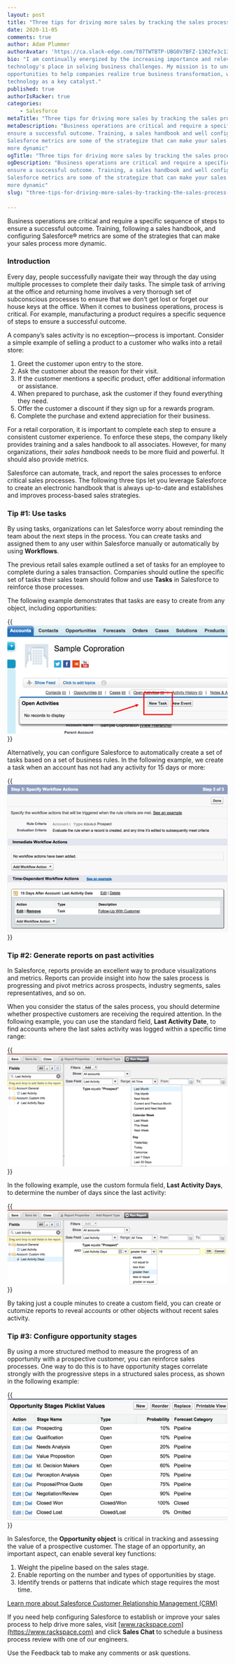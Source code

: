 ```yaml
---
layout: post
title: "Three tips for driving more sales by tracking the sales process in Salesforce"
date: 2020-11-05
comments: true
author: Adam Plummer
authorAvatar: 'https://ca.slack-edge.com/T07TWTBTP-UBG0V7BFZ-1302fe3c1384-512'
bio: "I am continually energized by the increasing importance and relevance of
technology's place in solving business challenges. My mission is to uncover
opportunities to help companies realize true business transformation, with
technology as a key catalyst."
published: true
authorIsRacker: true
categories:
    - Salesforce
metaTitle: "Three tips for driving more sales by tracking the sales process in Salesforce"
metaDescription: "Business operations are critical and require a specific sequence of steps to
ensure a successful outcome. Training, a sales handbook and well configure
Salesforce metrics are some of the strategize that can make your sales process
more dynamic"
ogTitle: "Three tips for driving more sales by tracking the sales process in Salesforce"
ogDescription: "Business operations are critical and require a specific sequence of steps to
ensure a successful outcome. Training, a sales handbook and well configure
Salesforce metrics are some of the strategize that can make your sales process
more dynamic"
slug: "three-tips-for-driving-more-sales-by-tracking-the-sales-process-in-salesforce"

---
```


Business operations are critical and require a specific sequence of steps to
ensure a successful outcome. Training, following a sales handbook, and configuring
Salesforce&reg; metrics are some of the strategies that can make your sales process
more dynamic.

<!--more-->

### Introduction

Every day, people successfully navigate their way through the day using multiple
processes to complete their daily tasks. The simple task of arriving at the office and
returning home involves a very thorough set of subconscious processes to ensure
that we don’t get lost or forget our house keys at the office.
When it comes to business operations, process is critical. For example,
manufacturing a product requires a specific sequence of steps to
ensure a successful outcome.

A company’s sales activity is no exception&mdash;process is important. Consider a
simple example of selling a product to a customer who walks into a retail store:

1. Greet the customer upon entry to the store.
2. Ask the customer about the reason for their visit.
3. If the customer mentions a specific product, offer additional information or
   assistance.
4. When prepared to purchase, ask the customer if they found everything they
   need.
5. Offer the customer a discount if they sign up for a rewards program.
6. Complete the purchase and extend appreciation for their business.

For a retail corporation, it is important to complete each step to ensure
a consistent customer experience. To enforce these steps, the company
likely provides training and a sales handbook to all associates. However,
for many organizations, their *sales handbook* needs to be more fluid and powerful.
It should also provide metrics.

Salesforce can automate, track, and report the sales processes to enforce critical sales
processes. The following three tips let you leverage Salesforce to create an electronic
handbook that is always up-to-date and establishes and improves process-based sales strategies.

### Tip #1: Use tasks

By using tasks, organizations can let Salesforce worry about reminding the team
about the next steps in the process. You can create tasks and assigned them to any
user within Salesforce manually or automatically by using **Workflows**.

The previous retail sales example outlined a set of tasks for an employee to complete
during a sales transaction. Companies should outline the specific set of tasks their
sales team should follow and use **Tasks** in Salesforce to reinforce those
processes.

The following example demonstrates that tasks are easy to create from any object,
including opportunities:

{{<img src="create-task.png" title="" alt="">}}

Alternatively, you can configure Salesforce to automatically create a set of
tasks based on a set of business rules. In the following example, we create a
task when an account has not had any activity for 15 days or more:

{{<img src="no-activity.png" title="" alt="">}}

### Tip #2: Generate reports on past activities

In Salesforce, reports provide an excellent way to produce visualizations and
metrics. Reports can provide insight into how the sales process is progressing and
pivot metrics across prospects, industry segments, sales representatives,
and so on.

When you consider the status of the sales process, you should determine
whether prospective customers are receiving the required
attention. In the following example, you can use the standard field, **Last Activity Date**,
to find accounts where the last sales activity was logged within a
specific time range:

{{<img src="last-activity.png" title="" alt="">}}

In the following example, use the custom formula field, **Last Activity Days**, to
determine the number of days since the last activity:

{{<img src="report-last-activity.png" title="" alt="">}}

By taking just a couple minutes to create a custom field, you can create or cutomize
reports to reveal accounts or other objects without recent sales activity.

### Tip #3: Configure opportunity stages

By using a more structured method to measure the progress of an opportunity with a
prospective customer, you can reinforce sales processes. One way to do this is
to have opportunity stages correlate strongly with the progressive steps in a
structured sales process, as shown in the following example:

{{<img src="stages.png" title="" alt="">}}

In Salesforce, the **Opportunity object** is critical in tracking and assessing the
value of a prospective customer. The stage of an opportunity, an important
aspect, can enable several key functions:

1. Weight the pipeline based on the sales stage.
2. Enable reporting on the number and types of opportunities by stage.
3. Identify trends or patterns that indicate which stage requires the most time.

<a class="cta teal" id="cta" href="https://www.rackspace.com/salesforce">Learn more about Salesforce Customer Relationship Management (CRM)</a>

If you need help configuring Salesforce to establish or improve your sales
process to help drive more sales, visit [www.rackspace.com](https://www.rackspace.com) and click **Sales Chat**
to schedule a business process review with one of our engineers.

Use the Feedback tab to make any comments or ask questions.

